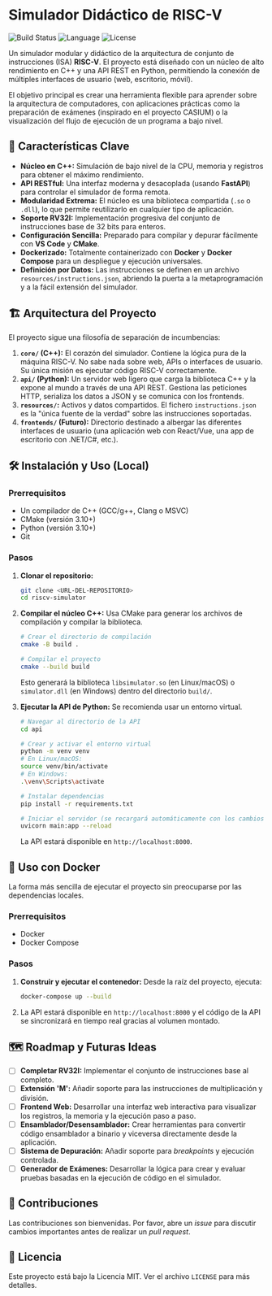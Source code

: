 # Simulador Didáctico de RISC-V

![Build Status](https://img.shields.io/badge/build-passing-brightgreen)
![Language](https://img.shields.io/badge/language-C++%20%7C%20Python-blue)
![License](https://img.shields.io/badge/license-MIT-lightgrey)

Un simulador modular y didáctico de la arquitectura de conjunto de instrucciones (ISA) **RISC-V**. El proyecto está diseñado con un núcleo de alto rendimiento en C++ y una API REST en Python, permitiendo la conexión de múltiples interfaces de usuario (web, escritorio, móvil).

El objetivo principal es crear una herramienta flexible para aprender sobre la arquitectura de computadores, con aplicaciones prácticas como la preparación de exámenes (inspirado en el proyecto CASIUM) o la visualización del flujo de ejecución de un programa a bajo nivel.

## 🚀 Características Clave

*   **Núcleo en C++:** Simulación de bajo nivel de la CPU, memoria y registros para obtener el máximo rendimiento.
*   **API RESTful:** Una interfaz moderna y desacoplada (usando **FastAPI**) para controlar el simulador de forma remota.
*   **Modularidad Extrema:** El núcleo es una biblioteca compartida (`.so` o `.dll`), lo que permite reutilizarlo en cualquier tipo de aplicación.
*   **Soporte RV32I:** Implementación progresiva del conjunto de instrucciones base de 32 bits para enteros.
*   **Configuración Sencilla:** Preparado para compilar y depurar fácilmente con **VS Code** y **CMake**.
*   **Dockerizado:** Totalmente containerizado con **Docker** y **Docker Compose** para un despliegue y ejecución universales.
*   **Definición por Datos:** Las instrucciones se definen en un archivo `resources/instructions.json`, abriendo la puerta a la metaprogramación y a la fácil extensión del simulador.

## 🏗️ Arquitectura del Proyecto

El proyecto sigue una filosofía de separación de incumbencias:

1.  **`core/` (C++):** El corazón del simulador. Contiene la lógica pura de la máquina RISC-V. No sabe nada sobre web, APIs o interfaces de usuario. Su única misión es ejecutar código RISC-V correctamente.
2.  **`api/` (Python):** Un servidor web ligero que carga la biblioteca C++ y la expone al mundo a través de una API REST. Gestiona las peticiones HTTP, serializa los datos a JSON y se comunica con los frontends.
3.  **`resources/`:** Activos y datos compartidos. El fichero `instructions.json` es la "única fuente de la verdad" sobre las instrucciones soportadas.
4.  **`frontends/` (Futuro):** Directorio destinado a albergar las diferentes interfaces de usuario (una aplicación web con React/Vue, una app de escritorio con .NET/C#, etc.).

## 🛠️ Instalación y Uso (Local)

### Prerrequisitos
*   Un compilador de C++ (GCC/g++, Clang o MSVC)
*   CMake (versión 3.10+)
*   Python (versión 3.10+)
*   Git

### Pasos

1.  **Clonar el repositorio:**
    ```bash
    git clone <URL-DEL-REPOSITORIO>
    cd riscv-simulator
    ```

2.  **Compilar el núcleo C++:**
    Usa CMake para generar los archivos de compilación y compilar la biblioteca.
    ```bash
    # Crear el directorio de compilación
    cmake -B build .

    # Compilar el proyecto
    cmake --build build
    ```
    Esto generará la biblioteca `libsimulator.so` (en Linux/macOS) o `simulator.dll` (en Windows) dentro del directorio `build/`.

3.  **Ejecutar la API de Python:**
    Se recomienda usar un entorno virtual.
    ```bash
    # Navegar al directorio de la API
    cd api

    # Crear y activar el entorno virtual
    python -m venv venv
    # En Linux/macOS:
    source venv/bin/activate
    # En Windows:
    .\venv\Scripts\activate

    # Instalar dependencias
    pip install -r requirements.txt

    # Iniciar el servidor (se recargará automáticamente con los cambios)
    uvicorn main:app --reload
    ```
    La API estará disponible en `http://localhost:8000`.

## 🐳 Uso con Docker

La forma más sencilla de ejecutar el proyecto sin preocuparse por las dependencias locales.

### Prerrequisitos
*   Docker
*   Docker Compose

### Pasos

1.  **Construir y ejecutar el contenedor:**
    Desde la raíz del proyecto, ejecuta:
    ```bash
    docker-compose up --build
    ```
2.  La API estará disponible en `http://localhost:8000` y el código de la API se sincronizará en tiempo real gracias al volumen montado.

## 🗺️ Roadmap y Futuras Ideas

- [ ] **Completar RV32I:** Implementar el conjunto de instrucciones base al completo.
- [ ] **Extensión 'M':** Añadir soporte para las instrucciones de multiplicación y división.
- [ ] **Frontend Web:** Desarrollar una interfaz web interactiva para visualizar los registros, la memoria y la ejecución paso a paso.
- [ ] **Ensamblador/Desensamblador:** Crear herramientas para convertir código ensamblador a binario y viceversa directamente desde la aplicación.
- [ ] **Sistema de Depuración:** Añadir soporte para *breakpoints* y ejecución controlada.
- [ ] **Generador de Exámenes:** Desarrollar la lógica para crear y evaluar pruebas basadas en la ejecución de código en el simulador.

## 🤝 Contribuciones

Las contribuciones son bienvenidas. Por favor, abre un *issue* para discutir cambios importantes antes de realizar un *pull request*.

## 📄 Licencia

Este proyecto está bajo la Licencia MIT. Ver el archivo `LICENSE` para más detalles.
